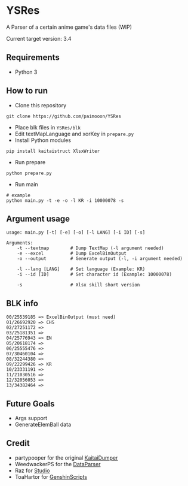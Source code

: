 # YSRes

A Parser of a certain anime game's data files (WIP)

Current target version: 3.4

## Requirements

- Python 3

## How to run

- Clone this repository
```shell
git clone https://github.com/paimooon/YSRes
```
- Place blk files in `YSRes/blk`
- Edit textMapLanguage and xorKey in `prepare.py`
- Install Python modules
```shell
pip install kaitaistruct XlsxWriter
```
- Run prepare
```shell
python prepare.py
```
- Run main
```shell
# example
python main.py -t -e -o -l KR -i 10000078 -s
```

## Argument usage
```
usage: main.py [-t] [-e] [-o] [-l LANG] [-i ID] [-s]

Arguments:
    -t --textmap        # Dump TextMap (-l argument needed)
    -e --excel          # Dump ExcelBinOutput
    -o --output         # Generate output (-l, -i argument needed)

    -l --lang [LANG]    # Set language (Example: KR)
    -i --id [ID]        # Set character id (Example: 10000078)

    -s                  # Xlsx skill short version
```

## BLK info

```
00/25539185 => ExcelBinOutput (must need)
01/26692920 => CHS
02/27251172 => 
03/25181351 => 
04/25776943 => EN
05/20618174 => 
06/25555476 => 
07/30460104 => 
08/32244380 => 
09/22299426 => KR
10/23331191 => 
11/21030516 => 
12/32056053 => 
13/34382464 => 
```

## Future Goals

- Args support
- GenerateElemBall data

## Credit
- partypooper for the original [KaitaiDumper](https://github.com/partypooperarchive/KaitaiDumper)
- WeedwackerPS for the [DataParser](https://github.com/WeedwackerPS/DataParser)
- Raz for [Studio](https://gitlab.com/RazTools/Studio)
- ToaHartor for [GenshinScripts](https://github.com/ToaHartor/GenshinScripts)
